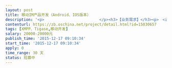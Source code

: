 ```yaml
---                
layout: post       
title: 移动IM产品开发（Android、IOS版本）           
description: '<p>                        </p><h3>【业务需求】</h3><p>　<img src="file:///C:/Users/lixun/AppData/Roaming/Foxmail7/Temp-16832-20151216084459/Catch37E1(12-15-(12-16-08-45-27).jpg"><img alt="111.jpg" src="https://static.oschina.net/uploads/img/201512/16154344_xiZm.jpg"></p><p>如上图所示，需要开发一款IM，要求Android、IOS 平台；商城产品已开发完成，IM为单独的APP，交互通过互相接口调用；</p><p>实现功能有：</p><p>&nbsp; &nbsp; 1、聊天（单聊，群聊）</p><p>&nbsp; &nbsp; 2、按照地域设定公开群；群权限设置</p><p>&nbsp; &nbsp; 3、ＩＭ发报价，发供求，同步到商城APP自动产生挂单（聊天窗口中完成）</p><p>&nbsp; &nbsp; 4、发送报价以及供求信息同步到商城</p><p>&nbsp; &nbsp; 5、商城挂单、报价同步到IM（官方消息）</p><p>&nbsp; &nbsp; 6、查供求，查报价：在聊天框中可直接查询供求和报价信息</p><p style="margin-left: 40px;"><br></p><h3>【人员要求】</h3><p>&nbsp; 懂XMPP协议，使用Tigase开发服务端，客户端使用原生APP开发即可；3到5年开发经验，能快速高效完成项目</p><h3>【交付要求】</h3><p>Web控制台（可监控后台服务器状态，会话等）及源码</p><p>IM Server &nbsp;及源码</p><p>Andrioid 客户端 及源码</p><p>IOS客户端 及源码</p><p>设计文档</p><p>                    </p>'     
contenturl: https://zb.oschina.net/project/detail.html?id=15030657      
tags: [XMPP、Tigase,移动开发]            
salary: 20000-20000元          
publish_time: '2015-12-17 09:10:34'         
start_time: '2015-12-17 09:10:34'           
apply: 0                   
time_range: 30 天              
status: 招募中                  
---                 
```

